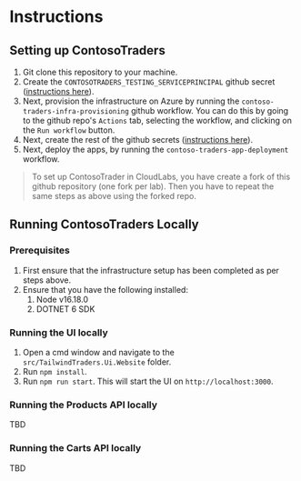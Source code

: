 # Instructions

## Setting up ContosoTraders

1. Git clone this repository to your machine.
2. Create the `CONTOSOTRADERS_TESTING_SERVICEPRINCIPAL` github secret ([instructions here](./github-secrets.md)).
3. Next, provision the infrastructure on Azure by running the `contoso-traders-infra-provisioning` github workflow. You can do this by going to the github repo's `Actions` tab, selecting the workflow, and clicking on the `Run workflow` button.
4. Next, create the rest of the github secrets ([instructions here](./github-secrets.md)).
5. Next, deploy the apps, by running the `contoso-traders-app-deployment` workflow.

> To set up ContosoTrader in CloudLabs, you have create a fork of this github repository (one fork per lab). Then you have to repeat the same steps as above using the forked repo.

## Running ContosoTraders Locally

### Prerequisites

1. First ensure that the infrastructure setup has been completed as per steps above.
2. Ensure that you have the following installed:
   1. Node v16.18.0
   2. DOTNET 6 SDK

### Running the UI locally

1. Open a cmd window and navigate to the `src/TailwindTraders.Ui.Website` folder.
2. Run `npm install`.
3. Run `npm run start`. This will start the UI on `http://localhost:3000`.

### Running the Products API locally

TBD

### Running the Carts API locally

TBD
